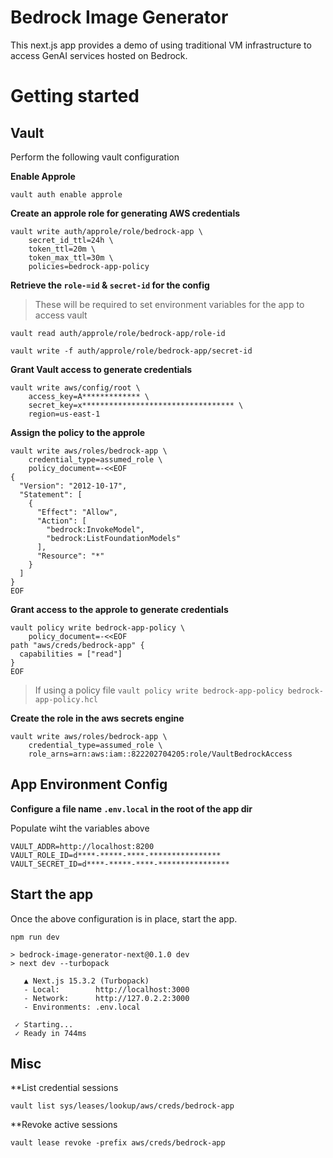 # Bedrock Image Generator

This next.js app provides a demo of using traditional VM infrastructure to access GenAI services hosted on Bedrock.

# Getting started

## Vault

Perform the following vault configuration

**Enable Approle**

```
vault auth enable approle
```

**Create an approle role for generating AWS credentials**

```
vault write auth/approle/role/bedrock-app \
    secret_id_ttl=24h \
    token_ttl=20m \
    token_max_ttl=30m \
    policies=bedrock-app-policy
```

**Retrieve the `role-=id` & `secret-id` for the config**

>These will be required to set environment variables for the app to access vault

```
vault read auth/approle/role/bedrock-app/role-id
```

```
vault write -f auth/approle/role/bedrock-app/secret-id
```

**Grant Vault access to generate credentials**

```
vault write aws/config/root \
    access_key=A************* \
    secret_key=x********************************** \
    region=us-east-1
```

**Assign the policy to the approle**

```
vault write aws/roles/bedrock-app \
    credential_type=assumed_role \
    policy_document=-<<EOF
{
  "Version": "2012-10-17",
  "Statement": [
    {
      "Effect": "Allow",
      "Action": [
        "bedrock:InvokeModel",
        "bedrock:ListFoundationModels"
      ],
      "Resource": "*"
    }
  ]
}
EOF
```

**Grant access to the approle to generate credentials**

```
vault policy write bedrock-app-policy \
    policy_document=-<<EOF
path "aws/creds/bedrock-app" {
  capabilities = ["read"]
}
EOF
```

>If using a policy file `vault policy write bedrock-app-policy bedrock-app-policy.hcl`

**Create the role in the aws secrets engine**

```
vault write aws/roles/bedrock-app \
    credential_type=assumed_role \
    role_arns=arn:aws:iam::822202704205:role/VaultBedrockAccess
```

## App Environment Config

**Configure a file name `.env.local` in the root of the app dir**

Populate wiht the variables above

```
VAULT_ADDR=http://localhost:8200
VAULT_ROLE_ID=d****-*****-****-****************
VAULT_SECRET_ID=d****-*****-****-****************
```

## Start the app

Once the above configuration is in place, start the app.

```
npm run dev

> bedrock-image-generator-next@0.1.0 dev
> next dev --turbopack

   ▲ Next.js 15.3.2 (Turbopack)
   - Local:        http://localhost:3000
   - Network:      http://127.0.2.2:3000
   - Environments: .env.local

 ✓ Starting...
 ✓ Ready in 744ms
```

## Misc

**List credential sessions

```
vault list sys/leases/lookup/aws/creds/bedrock-app
```

**Revoke active sessions

```
vault lease revoke -prefix aws/creds/bedrock-app
```
